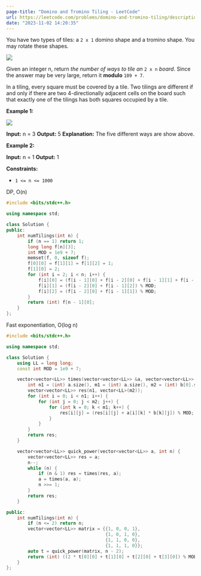 ```yaml
---
page-title: "Domino and Tromino Tiling - LeetCode"
url: https://leetcode.com/problems/domino-and-tromino-tiling/description/
date: "2023-11-02 14:20:35"
---
```

You have two types of tiles: a `2 x 1` domino shape and a tromino shape. You may rotate these shapes.

![](https://assets.leetcode.com/uploads/2021/07/15/lc-domino.jpg)

Given an integer n, return *the number of ways to tile an* `2 x n` *board*. Since the answer may be very large, return it **modulo** `109 + 7`.

In a tiling, every square must be covered by a tile. Two tilings are different if and only if there are two 4-directionally adjacent cells on the board such that exactly one of the tilings has both squares occupied by a tile.

**Example 1:**

![](https://assets.leetcode.com/uploads/2021/07/15/lc-domino1.jpg)

**Input:** n = 3
**Output:** 5
**Explanation:** The five different ways are show above.

**Example 2:**

**Input:** n = 1
**Output:** 1

**Constraints:**

-   `1 <= n <= 1000`

DP, O(n)
```cpp
#include <bits/stdc++.h>

using namespace std;

class Solution {
public:
    int numTilings(int n) {
        if (n == 1) return 1;
        long long f[n][3];
        int MOD = 1e9 + 7;
        memset(f, 0, sizeof f);
        f[0][0] = f[1][1] = f[1][2] = 1;
        f[1][0] = 2;
        for (int i = 2; i < n; i++) {
            f[i][0] = (f[i - 1][0] + f[i - 2][0] + f[i - 1][1] + f[i - 1][2]) % MOD;
            f[i][1] = (f[i - 2][0] + f[i - 1][2]) % MOD;
            f[i][2] = (f[i - 2][0] + f[i - 1][1]) % MOD;
        }
        return (int) f[n - 1][0];
    }
};
```

Fast exponentiation, O(log n)
```cpp
#include <bits/stdc++.h>

using namespace std;

class Solution {
    using LL = long long;
    const int MOD = 1e9 + 7;

    vector<vector<LL>> times(vector<vector<LL>> &a, vector<vector<LL>> &b) const {
        int n1 = (int) a.size(), m1 = (int) a.size(), m2 = (int) b[0].size();
        vector<vector<LL>> res(n1, vector<LL>(m2));
        for (int i = 0; i < n1; i++) {
            for (int j = 0; j < m2; j++) {
                for (int k = 0; k < m1; k++) {
                    res[i][j] = (res[i][j] + a[i][k] * b[k][j]) % MOD;
                }
            }
        }
        return res;
    }

    vector<vector<LL>> quick_power(vector<vector<LL>> a, int n) {
        vector<vector<LL>> res = a;
        n--;
        while (n) {
            if (n & 1) res = times(res, a);
            a = times(a, a);
            n >>= 1;
        }
        return res;
    }

public:
    int numTilings(int n) {
        if (n <= 2) return n;
        vector<vector<LL>> matrix = {{1, 0, 0, 1},
                                     {1, 0, 1, 0},
                                     {1, 1, 0, 0},
                                     {1, 1, 1, 0}};
        auto t = quick_power(matrix, n - 2);
        return (int) ((2 * t[0][0] + t[1][0] + t[2][0] + t[3][0]) % MOD);
    }
};
```